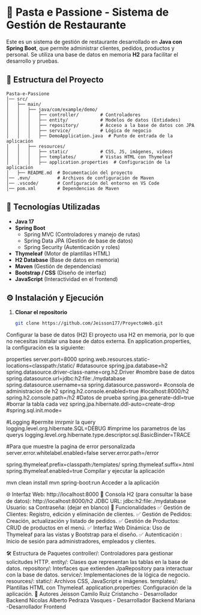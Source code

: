# 🍝 Pasta e Passione - Sistema de Gestión de Restaurante

Este es un sistema de gestión de restaurante desarrollado en **Java con Spring Boot**, que permite administrar clientes, pedidos, productos y personal. Se utiliza una base de datos en memoria **H2** para facilitar el desarrollo y pruebas.

## 📁 Estructura del Proyecto

```plaintext
Pasta-e-Passione
│── src/
│   ├── main/
│   │   ├── java/com/example/demo/
│   │   │   ├── controller/        # Controladores
│   │   │   ├── entity/            # Modelos de datos (Entidades)
│   │   │   ├── repository/        # Acceso a la base de datos con JPA
│   │   │   ├── service/           # Lógica de negocio
│   │   │   ├── DemoApplication.java  # Punto de entrada de la aplicación
│   │   ├── resources/
│   │   │   ├── static/            # CSS, JS, imágenes, videos
│   │   │   ├── templates/         # Vistas HTML con Thymeleaf
│   │   │   ├── application.properties  # Configuración de la aplicación
│   ├── README.md  # Documentación del proyecto
│── .mvn/          # Archivos de configuración de Maven
│── .vscode/       # Configuración del entorno en VS Code
│── pom.xml        # Dependencias de Maven
```

## 🚀 Tecnologías Utilizadas

- **Java 17**
- **Spring Boot**
  - Spring MVC (Controladores y manejo de rutas)
  - Spring Data JPA (Gestión de base de datos)
  - Spring Security (Autenticación y roles)
- **Thymeleaf** (Motor de plantillas HTML)
- **H2 Database** (Base de datos en memoria)
- **Maven** (Gestión de dependencias)
- **Bootstrap / CSS** (Diseño de interfaz)
- **JavaScript** (Interactividad en el frontend)

## ⚙️ Instalación y Ejecución

1. **Clonar el repositorio**
   ```bash
   git clone https://github.com/Jeisson177/ProyectoWeb.git
Configurar la base de datos (H2)
El proyecto usa H2 en memoria, por lo que no necesitas instalar una base de datos externa. En application.properties, la configuración es la siguiente:

properties
server.port=8000
spring.web.resources.static-locations=classpath:/static/
#datasource
spring.jpa.database=h2
spring.datasource.driver-class-name=org.h2.Driver
#nombre base de datos
spring.datasource.url=jdbc:h2:file:./mydatabase
spring.datasource.username=sa
spring.datasource.password=
#consola de administracion de h2
spring.h2.console.enabled=true
#localhost:8000/h2
spring.h2.console.path=/h2
#Datos de prueba
spring.jpa.generate-ddl=true
#borrar la tabla cada vez
spring.jpa.hibernate.ddl-auto=create-drop
#spring.sql.init.mode=

#Logging
#permite imrpmir la query
logging.level.org.hibernate.SQL=DEBUG
#imprime los parametros de las querys
logging.level.org.hibernate.type.descriptor.sql.BasicBinder=TRACE

#Para que muestre la pagina de error personalizada
server.error.whitelabel.enabled=false
server.error.path=/error

spring.thymeleaf.prefix=classpath:/templates/
spring.thymeleaf.suffix=.html
spring.thymeleaf.enabled=true
Compilar y ejecutar la aplicación


mvn clean install
mvn spring-boot:run
Acceder a la aplicación

🌐 Interfaz Web: http://localhost:8000
📂 Consola H2 (para consultar la base de datos): http://localhost:8000/h2
JDBC URL: jdbc:h2:file:./mydatabase
Usuario: sa
Contraseña: (dejar en blanco)
📌 Funcionalidades
✅ Gestión de Clientes: Registro, edición y eliminación de clientes.
✅ Gestión de Pedidos: Creación, actualización y listado de pedidos.
✅ Gestión de Productos: CRUD de productos en el menú.
✅ Interfaz Web Dinámica: Uso de Thymeleaf para las vistas y Bootstrap para el diseño.
✅ Autenticación : Inicio de sesión para administradores, empleados y clientes.

🛠 Estructura de Paquetes
controller/: Controladores para gestionar solicitudes HTTP.
entity/: Clases que representan las tablas en la base de datos.
repository/: Interfaces que extienden JpaRepository para interactuar con la base de datos.
service/: Implementaciones de la lógica de negocio.
resources/:
static/: Archivos CSS, JavaScript e imágenes.
templates/: Plantillas HTML con Thymeleaf.
application.properties: Configuración de la aplicación.
📜 Autores
Jeisson Camilo Ruiz Cristancho - Desarrollador Backend
Nicolas Alberto Pedraza Vasques - Desarrollador Backend
Mariana -Desarrollador Frontend
